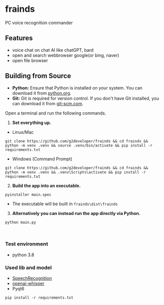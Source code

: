 frainds
=============

PC voice recognition commander


## Features
- voice chat on chat AI like chatGPT, bard
- open and search webbrowser google(or bing, naver)
- open file browser

## Building from Source

- **Python:** Ensure that Python is installed on your system. You can download it from [python.org](https://www.python.org/).
- **Git:** Git is required for version control. If you don't have Git installed, you can download it from [git-scm.com](https://git-scm.com/).

Open a terminal and run the following commands.

1. **Set everything up.**

- Linux/Mac
```
git clone https://github.com/g2developer/frainds && cd frainds && python -m venv .venv && source .venv/bin/activate && pip install -r requirements.txt
```

- Windows (Command Prompt)
```
git clone https://github.com/g2developer/frainds && cd frainds && python -m venv .venv && .venv\Scripts\activate && pip install -r requirements.txt
```

2. **Build the app into an executable.**

```
pyinstaller main.spec
```

- The executable will be built in `frainds\dist\frainds`

3. **Alternatively you can instead run the app directly via Python.**

```
python main.py
```


&nbsp;
### Test environment
- python 3.8

### Used lib and model
- [SpeechRecognition](https://github.com/Uberi/speech_recognition)
- [openai-whisper](https://github.com/openai/whisper)
- Pyqt6



`pip install -r requirements.txt`
